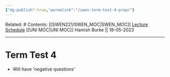 ```yaml
---
{"dg-publish":true,"permalink":"/swen-term-test-4-prep/"}
---
```


Related: #
Contents: [[SWEN221/SWEN_MOC\|SWEN_MOC]]
[Lecture Schedule](https://ecs.wgtn.ac.nz/Courses/SWEN221_2023T1/LectureSchedule)
[[UNI MOC\|UNI MOC]]
Hamish Burke || 18-05-2023
***

# Term Test 4

- Will have 'negative questions'

